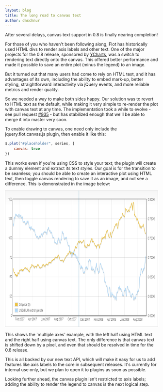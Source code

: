 ```yaml
---
layout: blog
title: The long road to canvas text
author: dnschnur
---
```


After several delays, canvas text support in 0.8 is finally nearing completion!

For those of you who haven't been following along, Flot has historically used
HTML divs to render axis labels and other text.  One of the major projects for
the 0.8 release, sponsored by [YCharts](http://ycharts.com), was a switch to
rendering text directly onto the canvas.  This offered better performance and
made it possible to save an entire plot (minus the legend) to an image.

But it turned out that many users had come to rely on HTML text, and it has
advantages of its own, including the ability to embed mark-up, better styling,
straightforward interactivity via jQuery events, and more reliable metrics and
render quality.

So we needed a way to make both sides happy.  Our solution was to revert to
HTML text as the default, while making it very simple to re-render the plot
with canvas text at any time.  The implementation took a while to evolve - see
pull request [#935](https://github.com/flot/flot/pull/935) - but has stabilized
enough that we'll be able to merge it into master very soon.

To enable drawing to canvas, one need only include the jquery.flot.canvas.js
plugin, then enable it like this:


```js
$.plot("#placeholder", series, {
	canvas: true
})
```

This works even if you're using CSS to style your text; the plugin will create
a dummy element and extract its text styles.  Our goal is for the transition to
be seamless; you should be able to create an interactive plot using HTML text,
then toggle canvas rendering to save it as an image, and not see a difference.
This is demonstrated in the image below:

<div class="blog-image">
	<img src="/images/blog/2013-02-24-canvas-text-preview.png" alt="Comparison of canvas and HTML text" width="850" height="450"></img>
</div>

This shows the 'multiple axes' example, with the left half using HTML text and
the right half using canvas text.  The only difference is that canvas text is
shifted down by a pixel, and even that should be resolved in time for the 0.8
release.

This is all backed by our new text API, which will make it easy for us to add
features like axis labels to the core in subsequent releases.  It's currently
for internal use only, but we plan to open it to plugins as soon as possible.

Looking further ahead, the canvas plugin isn't restricted to axis labels;
adding the ability to render the legend to canvas is the next logical step.
